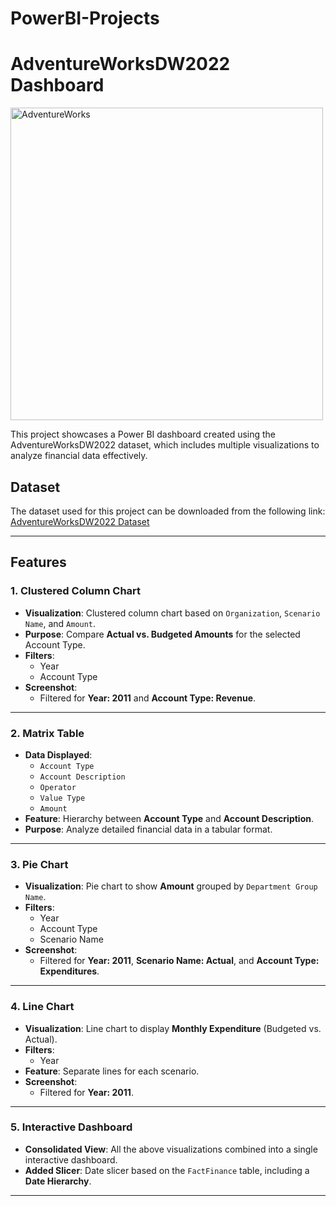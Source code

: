 # PowerBI-Projects

# AdventureWorksDW2022 Dashboard
<img src="https://github.com/user-attachments/assets/b7b9dd95-6289-452d-9370-f38df9f9027f" alt="AdventureWorks" width="500">

This project showcases a Power BI dashboard created using the AdventureWorksDW2022 dataset, which includes multiple visualizations to analyze financial data effectively.

## Dataset
The dataset used for this project can be downloaded from the following link:  
[AdventureWorksDW2022 Dataset](https://learn.microsoft.com/en-us/sql/samples/adventureworks-install-configure?view=sql-server-ver16&tabs=ssms)

---

## Features

### 1. Clustered Column Chart
- **Visualization**: Clustered column chart based on `Organization`, `Scenario Name`, and `Amount`.
- **Purpose**: Compare **Actual vs. Budgeted Amounts** for the selected Account Type.
- **Filters**:
  - Year
  - Account Type
- **Screenshot**:
  - Filtered for **Year: 2011** and **Account Type: Revenue**.

---

### 2. Matrix Table
- **Data Displayed**:
  - `Account Type`
  - `Account Description`
  - `Operator`
  - `Value Type`
  - `Amount`
- **Feature**: Hierarchy between **Account Type** and **Account Description**.
- **Purpose**: Analyze detailed financial data in a tabular format.

---

### 3. Pie Chart
- **Visualization**: Pie chart to show **Amount** grouped by `Department Group Name`.
- **Filters**:
  - Year
  - Account Type
  - Scenario Name
- **Screenshot**:
  - Filtered for **Year: 2011**, **Scenario Name: Actual**, and **Account Type: Expenditures**.

---

### 4. Line Chart
- **Visualization**: Line chart to display **Monthly Expenditure** (Budgeted vs. Actual).
- **Filters**:
  - Year
- **Feature**: Separate lines for each scenario.
- **Screenshot**:
  - Filtered for **Year: 2011**.

---

### 5. Interactive Dashboard
- **Consolidated View**: All the above visualizations combined into a single interactive dashboard.
- **Added Slicer**: Date slicer based on the `FactFinance` table, including a **Date Hierarchy**.
  
---

